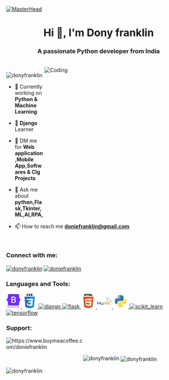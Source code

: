 [![MasterHead](https://media0.giphy.com/headers/GitHub/w8ZJLtJbmuph.gif)](https://donyfranklin.io)

<h1 align="center">Hi 👋, I'm Dony franklin</h1>
<h3 align="center">A passionate Python developer from India</h3>
<br>
<img align="right" alt="Coding" width="400" height="400" src="https://i.pinimg.com/originals/f1/e7/34/f1e734f9cade86fe737a9aa404ad5677.gif">

<p align="left"> <img src="https://komarev.com/ghpvc/?username=donyfranklin&label=Profile%20views&color=0e75b6&style=flat" alt="donyfranklin" /> </p>


- 🔭 Currently working on **Python & Machine Learning**

- 🌱 **Django** Learner
  
- 🔭 DM me for **Web application,Mobile App,Softwares & Clg Projects**

- 💬 Ask me about **python,Flask,Tkinter,ML,AI,RPA,**

- 📫 How to reach me **doniefranklin@gmail.com**



<br>
<h3 align="left">Connect with me:</h3>
<p align="left">
<a href="https://linkedin.com/in/donyfranklin" target="blank"><img align="center" src="https://raw.githubusercontent.com/rahuldkjain/github-profile-readme-generator/master/src/images/icons/Social/linked-in-alt.svg" alt="donyfranklin" height="30" width="40" /></a>
<a href="https://instagram.com/doniefranklin" target="blank"><img align="center" src="https://raw.githubusercontent.com/rahuldkjain/github-profile-readme-generator/master/src/images/icons/Social/instagram.svg" alt="doniefranklin" height="30" width="40" /></a>
</p>

<h3 align="left">Languages and Tools:</h3>
<p align="left"> <a href="https://getbootstrap.com" target="_blank" rel="noreferrer"> <img src="https://raw.githubusercontent.com/devicons/devicon/master/icons/bootstrap/bootstrap-plain-wordmark.svg" alt="bootstrap" width="40" height="40"/> </a> <a href="https://www.w3schools.com/css/" target="_blank" rel="noreferrer"> <img src="https://raw.githubusercontent.com/devicons/devicon/master/icons/css3/css3-original-wordmark.svg" alt="css3" width="40" height="40"/> </a> <a href="https://www.djangoproject.com/" target="_blank" rel="noreferrer"> <img src="https://cdn.worldvectorlogo.com/logos/django.svg" alt="django" width="40" height="40"/> </a> <a href="https://flask.palletsprojects.com/" target="_blank" rel="noreferrer"> <img src="https://www.vectorlogo.zone/logos/pocoo_flask/pocoo_flask-icon.svg" alt="flask" width="40" height="40"/> </a> <a href="https://www.w3.org/html/" target="_blank" rel="noreferrer"> <img src="https://raw.githubusercontent.com/devicons/devicon/master/icons/html5/html5-original-wordmark.svg" alt="html5" width="40" height="40"/> </a> <a href="https://www.mysql.com/" target="_blank" rel="noreferrer"> <img src="https://raw.githubusercontent.com/devicons/devicon/master/icons/mysql/mysql-original-wordmark.svg" alt="mysql" width="40" height="40"/> </a> <a href="https://www.python.org" target="_blank" rel="noreferrer"> <img src="https://raw.githubusercontent.com/devicons/devicon/master/icons/python/python-original.svg" alt="python" width="40" height="40"/> </a> <a href="https://scikit-learn.org/" target="_blank" rel="noreferrer"> <img src="https://upload.wikimedia.org/wikipedia/commons/0/05/Scikit_learn_logo_small.svg" alt="scikit_learn" width="40" height="40"/> </a> <a href="https://www.tensorflow.org" target="_blank" rel="noreferrer"> <img src="https://www.vectorlogo.zone/logos/tensorflow/tensorflow-icon.svg" alt="tensorflow" width="40" height="40"/> </a> </p>

<h3 align="left">Support:</h3>
<p><a href="https://www.buymeacoffee.com/https://www.buymeacoffee.com/doniefranklin"> <img align="left" src="https://cdn.buymeacoffee.com/buttons/v2/default-yellow.png" height="50" width="210" alt="https://www.buymeacoffee.com/doniefranklin" /></a></p><br><br>

<p><img align="left" src="https://github-readme-stats.vercel.app/api/top-langs?username=donyfranklin&show_icons=true&locale=en&layout=compact" alt="donyfranklin" /></p>

<p>&nbsp;<img align="center" src="https://github-readme-stats.vercel.app/api?username=donyfranklin&show_icons=true&locale=en" alt="donyfranklin" /></p>

<p><img align="center" src="https://github-readme-streak-stats.herokuapp.com/?user=donyfranklin&" alt="donyfranklin" /></p>
